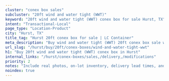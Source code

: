 ```yaml
---
cluster: "conex box sales"
subcluster: "20ft wind and water tight (WWT)"
keyword: "20ft wind and water tight (WWT) conex box for sale Hurst, TX"
intent: "Transactional-Local"
page_type: "Location-Product"
city: "Hurst, TX"
title_tag: "Hurst 20ft conex box for sale | LC Container"
meta_description: "Buy wind and water tight (WWT) 20ft conex box sale with local delivery in Hurst, TX. LC Container — local Since 2003. Request a fast quote today."
url_slug: "/hurst/buy/20ft/conex-boxes/wind-and-water-tight-wwt"
h1: "Buy 20ft wind and water tight (WWT) conex box in Hurst"
internal_links: "/hurst/conex-boxes/sales,/delivery,/modifications"
priority: 2
notes: "Include real photos, on-lot inventory, delivery lead times, and financing info."
noindex: true
---
```


<!-- TODO: Add unique city/inventory copy, images, and internal links here. -->

